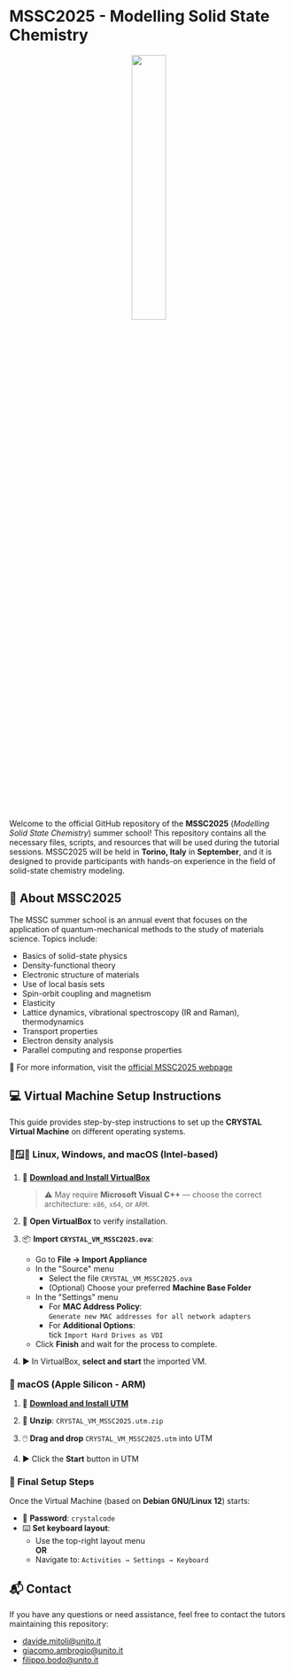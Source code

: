 # MSSC2025 - Modelling Solid State Chemistry

<div align="center">
  <img src="https://mssc.crystalsolutions.eu/wp-content/uploads/2025/02/logo_Full-1024x735.png" width="35%">
</div>

Welcome to the official GitHub repository of the **MSSC2025** 
(*Modelling Solid State Chemistry*) summer school! This repository contains all 
the necessary files, scripts, and resources that will be used during the 
tutorial sessions. MSSC2025 will be held in **Torino, Italy** in **September**, and it 
is designed to provide participants with hands-on experience in the field of 
solid-state chemistry modeling.

## 🧪 About MSSC2025

The MSSC summer school is an annual event that focuses on the application of 
quantum-mechanical methods to the study of materials science. Topics include:

- Basics of solid-state physics
- Density-functional theory
- Electronic structure of materials
- Use of local basis sets
- Spin-orbit coupling and magnetism
- Elasticity
- Lattice dynamics, vibrational spectroscopy (IR and Raman), thermodynamics
- Transport properties
- Electron density analysis
- Parallel computing and response properties

🔗 For more information, visit the [official MSSC2025 webpage](https://mssc.crystalsolutions.eu)

## 💻 Virtual Machine Setup Instructions

This guide provides step-by-step instructions to set up the **CRYSTAL Virtual Machine** on different operating systems.

### 🐧🪟🍎 Linux, Windows, and macOS (Intel-based)

1. 🔽 **[Download and Install VirtualBox](https://www.virtualbox.org/)**  
   > ⚠️ May require **Microsoft Visual C++** — choose the correct architecture: `x86`, `x64`, or `ARM`.

2. 🧪 **Open VirtualBox** to verify installation.

3. 📦 **Import `CRYSTAL_VM_MSSC2025.ova`**:
   - Go to **File → Import Appliance**
   - In the "Source" menu
     - Select the file `CRYSTAL_VM_MSSC2025.ova`
     - (Optional) Choose your preferred **Machine Base Folder**
   - In the "Settings" menu
     - For **MAC Address Policy**:  
       `Generate new MAC addresses for all network adapters`
     - For **Additional Options**:  
       tick `Import Hard Drives as VDI`
   - Click **Finish** and wait for the process to complete.

4. ▶️ In VirtualBox, **select and start** the imported VM.

### 🍏 macOS (Apple Silicon - ARM)

1. 🔽 **[Download and Install UTM](https://mac.getutm.app/)**

2. 📂 **Unzip**: `CRYSTAL_VM_MSSC2025.utm.zip`

3. 🖱️ **Drag and drop** `CRYSTAL_VM_MSSC2025.utm` into UTM

4. ▶️ Click the **Start** button in UTM

### 🧰 Final Setup Steps

Once the Virtual Machine (based on **Debian GNU/Linux 12**) starts:

- 🔐 **Password**: `crystalcode`
- ⌨️ **Set keyboard layout**:
  - Use the top-right layout menu  
  **OR**  
  - Navigate to: `Activities → Settings → Keyboard`

## 📬 Contact

If you have any questions or need assistance, feel free to contact the tutors maintaining this repository:

- [davide.mitoli@unito.it](mailto:davide.mitoli@unito.it)
- [giacomo.ambrogio@unito.it](mailto:giacomo.ambrogio@unito.it)
- [filippo.bodo@unito.it](mailto:filippo.bodo@unito.it)

